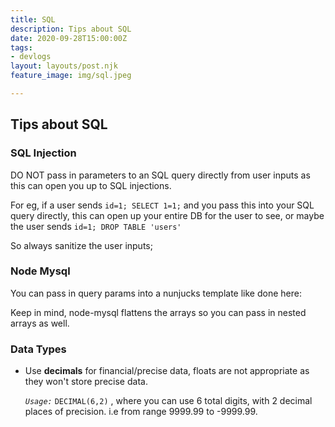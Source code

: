 ```yaml
---
title: SQL
description: Tips about SQL
date: 2020-09-28T15:00:00Z
tags:
- devlogs
layout: layouts/post.njk
feature_image: img/sql.jpeg

---
```

## Tips about SQL

### SQL Injection

DO NOT pass in parameters to an SQL query directly from user inputs as this can open you up to SQL injections.

For eg, if a user sends `id=1; SELECT 1=1;` and you pass this into your SQL query directly, this can open up your entire DB for the user to see, or maybe the user sends `id=1; DROP TABLE 'users'`

So always sanitize the user inputs;

### Node Mysql

You can pass in query params into a nunjucks template like done here: <Example>

Keep in mind, node-mysql flattens the arrays so you can pass in nested arrays as well.

### Data Types

* Use **decimals** for financial/precise data, floats are not appropriate as they won't store precise data.

  _`Usage:`_ `DECIMAL(6,2)` , where you can use 6 total digits, with 2 decimal places of precision. i.e from range 9999.99 to -9999.99.
